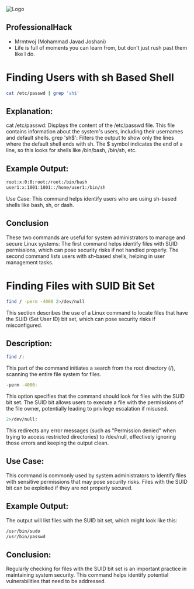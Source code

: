 ![Logo](https://i.ibb.co/mbPkjss/image.png)                                                                           

## ProfessionalHack
- Mrmtwoj (Mohammad Javad Joshani)
- Life is full of moments you can learn from, but don’t just rush past them like I do.

# Finding Users with sh Based Shell
``` bash
cat /etc/passwd | grep 'sh$'

``` 
## Explanation:
cat /etc/passwd:
Displays the content of the /etc/passwd file. This file contains information about the system's users, including their usernames and default shells.
grep 'sh$':
Filters the output to show only the lines where the default shell ends with sh. The $ symbol indicates the end of a line, so this looks for shells like /bin/bash, /bin/sh, etc.

## Example Output:

``` bash
root:x:0:0:root:/root:/bin/bash
user1:x:1001:1001::/home/user1:/bin/sh

```
Use Case:
This command helps identify users who are using sh-based shells like bash, sh, or dash.

## Conclusion
These two commands are useful for system administrators to manage and secure Linux systems:
The first command helps identify files with SUID permissions, which can pose security risks if not handled properly.
The second command lists users with sh-based shells, helping in user management tasks.



# Finding Files with SUID Bit Set

```bash
find / -perm -4000 2>/dev/null

```
This section describes the use of a Linux command to locate files that have the SUID (Set User ID) bit set, which can pose security risks if misconfigured.
## Description:
```bash
find /:

```

This part of the command initiates a search from the root directory (/), scanning the entire file system for files.
```bash
-perm -4000:

````

This option specifies that the command should look for files with the SUID bit set. The SUID bit allows users to execute a file with the permissions of the file owner, potentially leading to privilege escalation if misused.
```bash
2>/dev/null:

```
This redirects any error messages (such as "Permission denied" when trying to access restricted directories) to /dev/null, effectively ignoring those errors and keeping the output clean.

## Use Case:
This command is commonly used by system administrators to identify files with sensitive permissions that may pose security risks. Files with the SUID bit can be exploited if they are not properly secured.

## Example Output:
The output will list files with the SUID bit set, which might look like this:

```bash
/usr/bin/sudo
/usr/bin/passwd

```
## Conclusion:
Regularly checking for files with the SUID bit set is an important practice in maintaining system security. This command helps identify potential vulnerabilities that need to be addressed.

